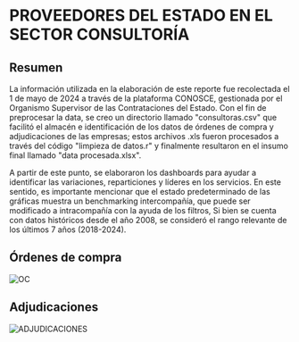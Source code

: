 # PROVEEDORES DEL ESTADO EN EL SECTOR CONSULTORÍA

## Resumen

La información utilizada en la elaboración de este reporte fue recolectada el 1 de mayo de 2024 a través de la plataforma CONOSCE, gestionada por el Organismo Supervisor de las Contrataciones del Estado. Con el fin de preprocesar la data, se creo un directorio llamado "consultoras.csv" que facilitó el almacén e identificación de los datos de órdenes de compra y adjudicaciones de las empresas; estos archivos .xls fueron procesados a través del código "limpieza de datos.r" y finalmente resultaron en el insumo final llamado "data procesada.xlsx". 

A partir de este punto, se elaboraron los dashboards para ayudar a identificar las variaciones, reparticiones y líderes en los servicios. En este sentido, es importante mencionar que el estado predeterminado de las gráficas muestra un benchmarking intercompañía, que puede ser modificado a intracompañía con la ayuda de los filtros, Si bien se cuenta con datos históricos desde el año 2008, se consideró el rango relevante de los últimos 7 años (2018-2024).

## Órdenes de compra

![OC](https://github.com/axellazo/consultoria/assets/169603266/bad4ddcc-be70-4f9f-bd94-4964ecb197dd)

## Adjudicaciones

![ADJUDICACIONES](https://github.com/axellazo/consultoria/assets/169603266/0f6e22d0-59d0-46aa-9bb4-0718c140da6f)
